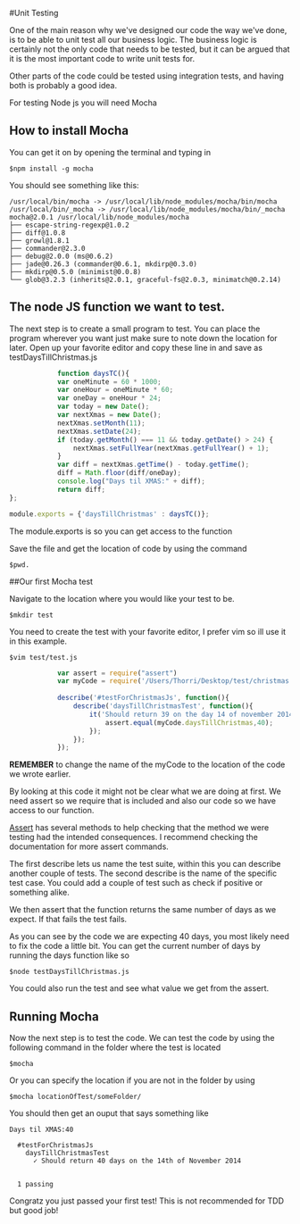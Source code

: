 #Unit Testing

One of the main reason why we've designed our code the way we've done, is to be able to unit test all our business logic. The business logic is certainly not the only code that needs to be tested, but it can be argued that it is the most important code to write unit tests for.

Other parts of the code could be tested using integration tests, and having both is probably a good idea.

For testing Node js you will need Mocha

## How to install Mocha
You can get it on by opening the terminal and typing in
```
$npm install -g mocha
```

You should see something like this:

	/usr/local/bin/mocha -> /usr/local/lib/node_modules/mocha/bin/mocha
	/usr/local/bin/_mocha -> /usr/local/lib/node_modules/mocha/bin/_mocha
	mocha@2.0.1 /usr/local/lib/node_modules/mocha
	├── escape-string-regexp@1.0.2
	├── diff@1.0.8
	├── growl@1.8.1
	├── commander@2.3.0
	├── debug@2.0.0 (ms@0.6.2)
	├── jade@0.26.3 (commander@0.6.1, mkdirp@0.3.0)
	├── mkdirp@0.5.0 (minimist@0.0.8)
	└── glob@3.2.3 (inherits@2.0.1, graceful-fs@2.0.3, minimatch@0.2.14)


## The node JS function we want to test.
The next step is to create a small program to test. You can place the program wherever you want just make sure to note down the location for later.
Open up your favorite editor and copy these line in and save as testDaysTillChristmas.js

```javascript
			function daysTC(){
			var oneMinute = 60 * 1000;
			var oneHour = oneMinute * 60;
			var oneDay = oneHour * 24;
			var today = new Date();
			var nextXmas = new Date();
			nextXmas.setMonth(11);
			nextXmas.setDate(24);
			if (today.getMonth() === 11 && today.getDate() > 24) {
				nextXmas.setFullYear(nextXmas.getFullYear() + 1);
			}
			var diff = nextXmas.getTime() - today.getTime();
			diff = Math.floor(diff/oneDay);
			console.log("Days til XMAS:" + diff);
			return diff;
};

module.exports = {'daysTillChristmas' : daysTC()};
```
The module.exports is so you can get access to the function 

Save the file and get the location of code by using the command 
```
$pwd.
```

##Our first Mocha test

Navigate to the location where you would like your test to be.
```
$mkdir test
```
You need to create the test with your favorite editor, I prefer vim so ill use it in this example.

```
$vim test/test.js
```

```javascript
			var assert = require("assert")
			var myCode = require('/Users/Thorri/Desktop/test/christmas.js')
			
			describe('#testForChristmasJs', function(){
				describe('daysTillChristmasTest', function(){
					it('Should return 39 on the day 14 of november 2014', function(){
						assert.equal(myCode.daysTillChristmas,40);
					});
				});
			});
```
__REMEMBER__ to change the name of the myCode to the location of the code we wrote earlier.

By looking at this code it might not be clear what we are doing at first.
We need assert so we require that is included and also our code so we have access to our function.

[Assert](http://nodejs.org/api/assert.html) has several methods to help checking that the method we were
testing had the intended consequences. I recommend checking the documentation for more assert commands.

The first describe lets us name the test suite, within this you can describe another couple of tests.
The second describe is the name of the specific test case. You could add a couple of test such as check if positive or something alike.

We then assert that the function returns the same number of days as we expect. If that fails the test fails.


As you can see by the code we are expecting 40 days, you most likely need to fix the code a little bit. You can get the current number of days by running the days function like so
```
$node testDaysTillChristmas.js
```
You could also run the test and see what value we get from the assert.

## Running Mocha

Now the next step is to test the code.
We can test the code by using the following command in the folder where the test is located
```
$mocha
```

Or you can specify the location if you are not in the folder by using

```
$mocha locationOfTest/someFolder/
```

You should then get an ouput that says something like
```
Days til XMAS:40

  #testForChristmasJs
    daysTillChristmasTest
      ✓ Should return 40 days on the 14th of November 2014


  1 passing
```

Congratz you just passed your first test! This is not recommended for TDD but good job!


